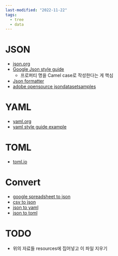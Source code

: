 ```yaml
---
last-modified: "2022-11-22"
tags:
  - tree
  - data
---
```

# JSON
- [json.org](https://www.json.org/)
- [Google Json style guide](https://google.github.io/styleguide/jsoncstyleguide.xml)
	- 프로퍼티 명을 Camel case로 작성한다는 게 핵심
- [Json formatter](https://jsonformatter.curiousconcept.com/)
- [adobe opensource jsondatasetsamples](https://opensource.adobe.com/Spry/samples/data_region/JSONDataSetSample.html)

# YAML
- [yaml.org](https://yaml.org/)
- [yaml style guide example](https://developers.home-assistant.io/docs/documenting/yaml-style-guide/)


# TOML
- [toml.io](https://toml.io/)

# Convert
- [google spreadsheet to json](https://workspace.google.com/marketplace/app/export_sheet_data/903838927001)
- [csv to json](https://csvjson.com/)
- [json to yaml](https://www.json2yaml.com/)
- [json to toml](https://www.convertsimple.com/convert-json-to-toml/)


# TODO
- 위의 자료들 resources에 집어넣고 이 파일 지우기
